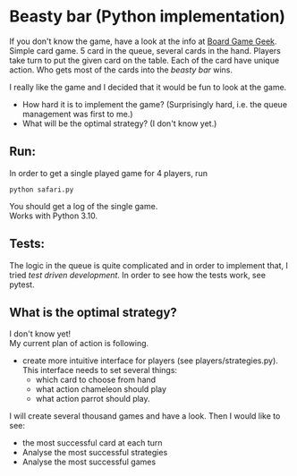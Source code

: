 # Beasty bar (Python implementation)

If you don't know the game, have a look at the info
at [Board Game Geek](https://boardgamegeek.com/boardgame/165950/beasty-bar). Simple card game. 5 card in the queue,
several cards in the hand. Players take turn to put the given card on the table. Each of the card have unique action.
Who gets most of the cards into the _beasty bar_ wins.

I really like the game and I decided that it would be fun to look at the game.

- How hard it is to implement the game? (Surprisingly hard, i.e. the queue management was first to me.)
- What will be the optimal strategy? (I don't know yet.)

## Run:
In order to get a single played game for 4 players, run 
```
python safari.py
```
You should get a log of the single game.  
Works with Python 3.10.

## Tests:

The logic in the queue is quite complicated and in order to implement that, I tried _test driven development_.
In order to see how the tests work, see pytest.

## What is the optimal strategy?

I don't know yet!  
My current plan of action is following.
- create more intuitive interface for players (see players/strategies.py).
This interface needs to set several things:
  - which card to choose from hand
  - what action chameleon should play
  - what action parrot should play.  
    
I will create several thousand games and have a look.
Then I would like to see:
- the most successful card at each turn
- Analyse the most successful strategies
- Analyse the most successful games